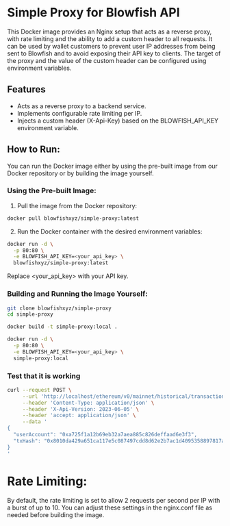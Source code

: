 # Simple Proxy for Blowfish API

This Docker image provides an Nginx setup that acts as a reverse proxy, with rate limiting and the ability to add a custom header to all requests. It can be used by wallet customers to prevent user IP addresses from being sent to Blowfish and to avoid exposing their API key to clients. The target of the proxy and the value of the custom header can be configured using environment variables.

## Features
- Acts as a reverse proxy to a backend service.
- Implements configurable rate limiting per IP.
- Injects a custom header (X-Api-Key) based on the BLOWFISH_API_KEY environment variable.

## How to Run:
You can run the Docker image either by using the pre-built image from our Docker repository or by building the image yourself.

### Using the Pre-built Image:
1. Pull the image from the Docker repository:
```bash
docker pull blowfishxyz/simple-proxy:latest
```
2. Run the Docker container with the desired environment variables:
```bash
docker run -d \
  -p 80:80 \
  -e BLOWFISH_API_KEY=<your_api_key> \
  blowfishxyz/simple-proxy:latest
```

Replace <your_api_key> with your API key.

### Building and Running the Image Yourself:

```bash
git clone blowfishxyz/simple-proxy
cd simple-proxy
```

```bash
docker build -t simple-proxy:local .
```

```bash
docker run -d \
  -p 80:80 \
  -e BLOWFISH_API_KEY=<your_api_key> \
  simple-proxy:local
```

### Test that it is working 

```bash
curl --request POST \
     --url 'http://localhost/ethereum/v0/mainnet/historical/transaction' \
     --header 'Content-Type: application/json' \
     --header 'X-Api-Version: 2023-06-05' \
     --header 'accept: application/json' \
     --data '
{
  "userAccount": "0xa725f1a12b69eb32a7aea885c826deffaad6e3f3",
  "txHash": "0x8010da429a651ca117e5c087497cdd8d62e2b7ac1d4095358897817a4d1aa477"
}
'
```

# Rate Limiting:
By default, the rate limiting is set to allow 2 requests per second per IP with a burst of up to 10. You can adjust these settings in the nginx.conf file as needed before building the image.
